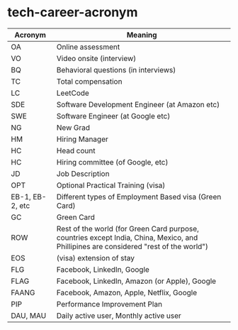 # tech-career-acronym

| Acronym      | Meaning |
| ----------- | ----------- |
| OA      | Online assessment       |
| VO   | Video onsite (interview)        |
| BQ   | Behavioral questions (in interviews)        |
| TC   | Total compensation        |
| LC   | LeetCode        |
| SDE   | Software Development Engineer (at Amazon etc)        |
| SWE   | Software Engineer (at Google etc)        |
| NG   | New Grad        |
| HM   | Hiring Manager        |
| HC   | Head count        |
| HC   | Hiring committee (of Google, etc)        |
| JD   | Job Description        |
| OPT   | Optional Practical Training (visa)        |
| EB-1, EB-2, etc   | Different types of Employment Based visa (Green Card) |
| GC   | Green Card |
| ROW   | Rest of the world (for Green Card purpose, countries except India, China, Mexico, and Phillipines are considered "rest of the world") |
| EOS   | (visa) extension of stay |
| FLG   | Facebook, LinkedIn, Google        |
| FLAG   | Facebook, LinkedIn, Amazon (or Apple), Google        |
| FAANG | Facebook, Amazon, Apple, Netflix, Google |
| PIP | Performance Improvement Plan |
| DAU, MAU | Daily active user, Monthly active user |
